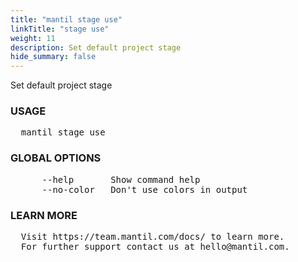 ```yaml
---
title: "mantil stage use"
linkTitle: "stage use"
weight: 11
description: Set default project stage
hide_summary: false
---
```


Set default project stage

### USAGE
<pre>
  mantil stage use <stage>
</pre>
### GLOBAL OPTIONS
<pre>
      --help       Show command help
      --no-color   Don't use colors in output
</pre>
### LEARN MORE
<pre>
  Visit https://team.mantil.com/docs/ to learn more.
  For further support contact us at hello@mantil.com.
</pre>
